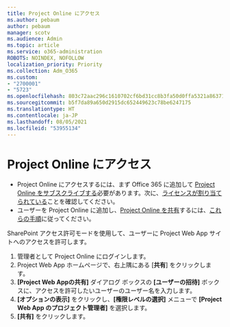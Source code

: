 ```yaml
---
title: Project Online にアクセス
ms.author: pebaum
author: pebaum
manager: scotv
ms.audience: Admin
ms.topic: article
ms.service: o365-administration
ROBOTS: NOINDEX, NOFOLLOW
localization_priority: Priority
ms.collection: Adm_O365
ms.custom:
- "2700001"
- "5723"
ms.openlocfilehash: 803c72aac296c1610702cf6bd31cc8b3fa50d0ffa5321a8637186992bd51de3f
ms.sourcegitcommit: b5f7da89a650d2915dc652449623c78be6247175
ms.translationtype: HT
ms.contentlocale: ja-JP
ms.lasthandoff: 08/05/2021
ms.locfileid: "53955134"
---
```

# <a name="access-project-online"></a>Project Online にアクセス

- Project Online にアクセスするには、まず Office 365 に追加して [Project Online をサブスクライブする](https://docs.microsoft.com/ProjectOnline/get-started-with-project-online)必要があります。次に、[ライセンスが割り当てられている](https://docs.microsoft.com/ProjectOnline/step-1-sign-up-for-project-online#next-make-sure-you-can-get-in)ことを確認してください。
- ユーザーを Project Online に追加し、[Project Online を共有](https://docs.microsoft.com/ProjectOnline/step-2-add-people-to-project-online#4-finally-share-project-online-with-the-people-you-added)するには、[これらの手順](https://docs.microsoft.com/ProjectOnline/step-2-add-people-to-project-online)に従ってください。

SharePoint アクセス許可モードを使用して、ユーザーに Project Web App サイトへのアクセスを許可します。

1. 管理者として Project Online にログインします。
2. Project Web App ホームページで、右上隅にある [**共有**] をクリックします。
3. **[Project Web Appの共有]** ダイアログ ボックスの **[ユーザーの招待]** ボックスに、アクセスを許可したいユーザーのユーザー名を入力します。
4. **[オプションの表示]** をクリックし、**[権限レベルの選択]** メニューで **[Project Web App のプロジェクト管理者]** を選択します。
5. **[共有]** をクリックします。
